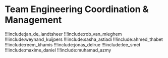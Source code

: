 # Team Engineering Coordination & Management

!!!include:jan_de_landtsheer
!!!include:rob_van_mieghem
!!!include:weynand_kuijpers
!!!include:sasha_astiadi
!!!include:ahmed_thabet
!!!include:reem_khamis
!!!include:jonas_delrue
!!!include:lee_smet
!!!include:maxime_daniel
!!!include:muhamad_azmy
